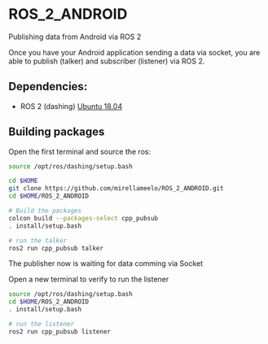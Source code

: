 # ROS_2_ANDROID
Publishing data from Android via ROS 2

Once you have your Android application sending a data via socket, you are able to publish (talker) and subscriber (listener) via ROS 2.


## Dependencies: 

- ROS 2 (dashing) [Ubuntu 18.04](https://index.ros.org/doc/ros2/Installation/Dashing/Linux-Development-Setup/)

## Building packages


Open the first terminal and source the ros:

```bash
source /opt/ros/dashing/setup.bash
```

```bash
cd $HOME
git clone https://github.com/mirellameelo/ROS_2_ANDROID.git
cd $HOME/ROS_2_ANDROID 

# Build the packages
colcon build --packages-select cpp_pubsub
. install/setup.bash

# run the talker
ros2 run cpp_pubsub talker

```

The publisher now is waiting for data comming via Socket

Open a new terminal to verify to run the listener

```bash
source /opt/ros/dashing/setup.bash
cd $HOME/ROS_2_ANDROID 
. install/setup.bash

# run the listener
ros2 run cpp_pubsub listener
```



